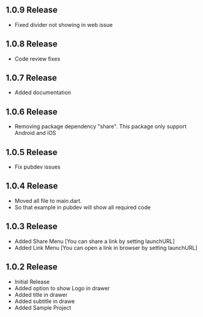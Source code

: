 ## 1.0.9 Release 

* Fixed divider not showing in web issue 

## 1.0.8 Release 

* Code review fixes 

## 1.0.7 Release 

* Added documentation

## 1.0.6 Release 

* Removing package dependency "share". This package only support Android and iOS

## 1.0.5 Release 

* Fix pubdev issues 

## 1.0.4 Release 

* Moved all file to main.dart. 
* So that example in pubdev will show all required code 

## 1.0.3 Release 

* Added Share Menu [You can share a link by setting launchURL]
* Added Link Menu [You can open a link in browser by setting launchURL]

## 1.0.2 Release 

* Initial Release 
* Added option to show Logo in drawer 
* Added title in drawer 
* Added subtitle in drawe 
* Added Sample Project 